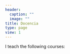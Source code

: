 ```yaml
---
header:
  caption: ""
  image: ""
title: Docencia
type: page
view: 1
---
```


I teach the following courses:
